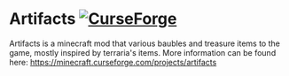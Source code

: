 # Artifacts [![CurseForge](http://cf.way2muchnoise.eu/full_312353_downloads.svg)](https://minecraft.curseforge.com/projects/artifacts)
Artifacts is a minecraft mod that various baubles and treasure items to the game, mostly inspired by terraria's items. 
More information can be found here:
https://minecraft.curseforge.com/projects/artifacts
